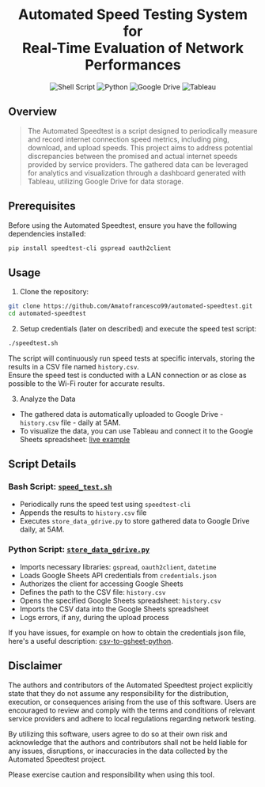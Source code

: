 <div align="center">

# **Automated Speed Testing System for <br> Real-Time Evaluation of Network Performances**

![Shell Script](https://img.shields.io/badge/shell_script-%23121011.svg?style=for-the-badge&logo=gnu-bash&logoColor=white)
![Python](https://img.shields.io/badge/python-3670A0?style=for-the-badge&logo=python&logoColor=ffdd54)
![Google Drive](https://img.shields.io/badge/Google%20Drive-4285F4?style=for-the-badge&logo=googledrive&logoColor=white)
![Tableau](https://img.shields.io/badge/Tableau-E97627?style=for-the-badge&logo=Tableau&logoColor=white)

</div>

## Overview

> The Automated Speedtest is a script designed to periodically measure and record internet connection speed metrics, including ping, download, and upload speeds. This project aims to address potential discrepancies between the promised and actual internet speeds provided by service providers. The gathered data can be leveraged for analytics and visualization through a dashboard generated with Tableau, utilizing Google Drive for data storage.

## Prerequisites

Before using the Automated Speedtest, ensure you have the following dependencies installed:

```bash
pip install speedtest-cli gspread oauth2client
```

## Usage

1. Clone the repository:
```bash 
git clone https://github.com/Amatofrancesco99/automated-speedtest.git
cd automated-speedtest
```

2. Setup credentials (later on described) and execute the speed test script:
```bash
./speedtest.sh
```
The script will continuously run speed tests at specific intervals, storing the results in a CSV file named `history.csv`. <br>
Ensure the speed test is conducted with a LAN connection or as close as possible to the Wi-Fi router for accurate results.

3. Analyze the Data
* The gathered data is automatically uploaded to Google Drive - `history.csv` file - daily at 5AM.
* To visualize the data, you can use Tableau and connect it to the Google Sheets spreadsheet: [live example](https://public.tableau.com/app/profile/giuseppe.amato/viz/SpeedtestAnalytics/Dashboard?publish=yes)

## Script Details

### Bash Script: [`speed_test.sh`](speedtest.sh)
* Periodically runs the speed test using `speedtest-cli`
* Appends the results to `history.csv` file
* Executes `store_data_gdrive.py` to store gathered data to Google Drive daily, at 5AM.

### Python Script: [`store_data_gdrive.py`](store_data_gdrive.py)
* Imports necessary libraries: `gspread`, `oauth2client`, `datetime`
* Loads Google Sheets API credentials from `credentials.json`
* Authorizes the client for accessing Google Sheets
* Defines the path to the CSV file: `history.csv`
* Opens the specified Google Sheets spreadsheet: `history.csv`
* Imports the CSV data into the Google Sheets spreadsheet
* Logs errors, if any, during the upload process

If you have issues, for example on how to obtain the credentials json file, here's a useful description: [csv-to-gsheet-python](https://medium.com/craftsmenltd/from-csv-to-google-sheet-using-python-ef097cb014f9).

## Disclaimer

The authors and contributors of the Automated Speedtest project explicitly state that they do not assume any responsibility for the distribution, execution, or consequences arising from the use of this software. Users are encouraged to review and comply with the terms and conditions of relevant service providers and adhere to local regulations regarding network testing.

By utilizing this software, users agree to do so at their own risk and acknowledge that the authors and contributors shall not be held liable for any issues, disruptions, or inaccuracies in the data collected by the Automated Speedtest project.

Please exercise caution and responsibility when using this tool.
